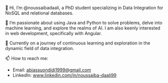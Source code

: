 👋 Hi, I’m @noussaibadaali, a PhD student specializing in Data Integration for NoSQL and relational databases.

👀 I’m passionate about using Java and Python to solve problems, delve into machine learning, and explore the realms of AI. I am also keenly interested in web development, specifically with Angular.

🌱 Currently on a journey of continuous learning and exploration in the dynamic field of data integration.

📫 How to reach me:
- Email: abiassuondidi1999@gmail.com
- LinkedIn: www.linkedin.com/in/noussaiba-daali99 

<!---
noussaibadaali/noussaibadaali is a ✨ special ✨ repository because its `README.md` (this file) appears on your GitHub profile.
You can click the Preview link to take a look at your changes.
--->

